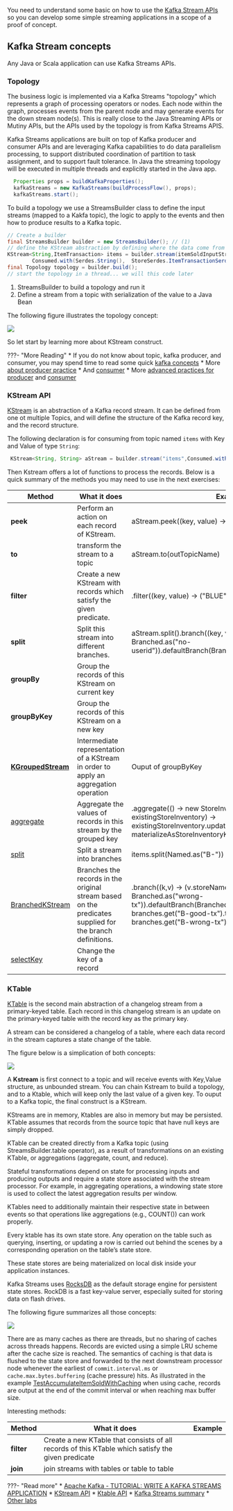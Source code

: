 
You need to understand some basic on how to use the [Kafka Stream APIs](https://kafka.apache.org/20/documentation/streams/developer-guide/) so you can develop some simple streaming applications in a scope of a proof of concept.

## Kafka Stream concepts

Any Java or Scala application can use Kafka Streams APIs.
### Topology

The business logic is implemented via a Kafka Streams "topology" which represents a graph of processing operators or nodes. Each node within the graph, processes events from the parent node and may generate events for the down stream node(s). 
This is really close to the Java Streaming APIs or Mutiny APIs, but the APIs used by the topology is from Kafka Streams APIS.

Kafka Streams applications are built on top of Kafka producer and consumer APIs and are leveraging Kafka capabilities to do data parallelism processing, to support distributed coordination of partition to task assignment, and to support fault tolerance. In Java the streaming topology will be executed in multiple threads and explicitly started in the Java app.

```java
  Properties props = buildKafkaProperties();
  kafkaStreams = new KafkaStreams(buildProcessFlow(), props);
  kafkaStreams.start();
```

To build a topology we use a StreamsBuilder class to define the input streams (mapped to a Kakfa topic), the logic to apply to the events and then how to produce results to a Kafka topic.

```Java title="Define a topology"
// Create a builder
final StreamsBuilder builder = new StreamsBuilder(); // (1)
// define the KStream abstraction by defining where the data come from (topic) and in which format
KStream<String,ItemTransaction> items = builder.stream(itemSoldInputStreamName, 
        Consumed.with(Serdes.String(),  StoreSerdes.ItemTransactionSerde()));  // (2)
final Topology topology = builder.build();
// start the topology in a thread... we will this code later
```

1. StreamsBuilder to build a topology and run it
1. Define a stream from a topic with serialization of the value to a Java Bean

The following figure illustrates the topology concept:

![](./images/topology.jpg)

So let start by learning more about KStream construct.

???- "More Reading"
    * If you do not know about topic, kafka producer, and consumer, you may spend time to read some quick [kafka concepts](https://ibm.github.io/event-streams/about/key-concepts/)
    * More [about producer practice](https://ibm.github.io/event-streams/about/producing-messages/)
    * And [consumer](https://ibm.github.io/event-streams/about/consuming-messages/)
    * More [advanced practices for producer](https://ibm-cloud-architecture.github.io/refarch-eda/technology/kafka-producers/) and [consumer](https://ibm-cloud-architecture.github.io/refarch-eda/technology/kafka-consumers/)
### KStream API

[KStream](https://kafka.apache.org/30/javadoc/org/apache/kafka/streams/kstream/KStream.html) is an abstraction of a Kafka record stream. It can be defined from one ot multiple Topics, and will define the structure of the Kafka record key, and the record structure.

The following declaration is for consuming from topic named `items` with Key and Value of type `String`:

```java
 KStream<String, String> aStream = builder.stream("items",Consumed.with(Serdes.String(), Serdes.String()));
```

Then Kstream offers a lot of functions to process the records. Below is a quick summary of the methods you may need to use in the next exercises:

| Method | What it does | Example |
| --- | --- | --- | 
| **peek** | Perform an action on each record of KStream. | aStream.peek((key, value) -> System.out.println(value) |
| **to** | transform the stream to a topic | aStream.to(outTopicName) |
| **filter** | Create a new KStream with records which satisfy the given predicate. |  .filter((key, value) -> ("BLUE".equalsIgnoreCase(value))) |
| **split** | Split this stream into different branches. | aStream.split().branch((key, value) -> value.userId == null, Branched.as("no-userid")).defaultBranch(Branched.as("non-null"));|
| **groupBy** | Group the records of this KStream on current key  | |
| **groupByKey** | Group the records of this KStream on a new key | |
| **[KGroupedStream](https://kafka.apache.org/30/javadoc/org/apache/kafka/streams/kstream/KGroupedStream.html)** | Intermediate representation of a KStream in order to apply an aggregation operation | Ouput of groupByKey |
| [aggregate](https://kafka.apache.org/30/javadoc/org/apache/kafka/streams/kstream/KGroupedStream.html#aggregate) | Aggregate the values of records in this stream by the grouped key | .aggregate(() ->  new StoreInventory(), (store , newItem, existingStoreInventory) -> existingStoreInventory.updateStockQuantity(store,newItem), materializeAsStoreInventoryKafkaStore());        |
| [split](https://kafka.apache.org/30/javadoc/org/apache/kafka/streams/kstream/KStream.html#split()) | Split a stream into branches| items.split(Named.as("B-")) |
| [BranchedKStream](https://kafka.apache.org/30/javadoc/org/apache/kafka/streams/kstream/BranchedKStream.html) | Branches the records in the original stream based on the predicates supplied for the branch definitions. |  .branch((k,v) -> (v.storeName == null), Branched.as("wrong-tx")).defaultBranch(Branched.as("good-tx"));   branches.get("B-good-tx").to(outTopicName); branches.get("B-wrong-tx").to(deadLetterTopicName); |
| [selectKey](https://kafka.apache.org/32/javadoc/org/apache/kafka/streams/kstream/KStream.html#selectKey(org.apache.kafka.streams.kstream.KeyValueMapper)) | Change the key of a record | 

### KTable

[KTable](https://kafka.apache.org/30/javadoc/org/apache/kafka/streams/kstream/KTable.html) is the second main abstraction of a changelog stream from a primary-keyed table. Each record in this changelog stream is an update on the primary-keyed table with the record key as the primary key.

A stream can be considered a changelog of a table, where each data record in the stream captures a state change of the table.

The figure below is a simplication of both concepts:

![](./images/stream-table.png)

A **Kstream** is first connect to a topic and will receive events with Key,Value structure, as unbounded stream. You can chain Kstream to build a topology, and to a Ktable, which will keep only the last value of a given key. To ouput to a Kafka topic, the final construct is a KStream.

KStreams are in memory, Ktables are also in memory but may be persisted. KTable assumes that records from the source topic that have null keys are simply dropped.

KTable can be created directly from a Kafka topic (using StreamsBuilder.table operator), as a result of transformations on an existing KTable, or aggregations (aggregate, count, and reduce). 


Stateful transformations depend on state for processing inputs and producing outputs and require a state store associated with the stream processor. For example, in aggregating operations, a windowing state store is used to collect the latest aggregation results per window.

KTables need to additionally maintain their respective state in between events so that operations like aggregations (e.g., COUNT()) can work properly. 

Every ktable has its own state store. Any operation on the table such as querying, inserting, or updating a row is carried out behind the scenes by a corresponding operation on the table’s state store.

These state stores are being materialized on local disk inside your application instances. 

Kafka Streams uses [RocksDB](https://github.com/facebook/rocksdb/wiki) as the default storage engine for persistent state stores. RockDB is a fast key-value server, especially suited for storing data on flash drives.

The following figure summarizes all those concepts:

![](./images/ktable-rockdb.png)

There are as many caches as there are threads, but no sharing of caches across threads happens. Records are evicted using a simple LRU scheme after the cache size is reached. 
The semantics of caching is that data is flushed to the state store and forwarded to the next downstream processor node whenever the earliest of `commit.interval.ms` or `cache.max.bytes.buffering` (cache pressure) hits.
As illustrated in the example [TestAccumulateItemSoldWithCaching]() when using cache, records are output at the end of the commit interval or when reaching max buffer size.

Interesting methods:

| Method | What it does | Example |
| --- | --- | --- | 
| **filter** | Create a new KTable that consists of all records of this KTable which satisfy the given predicate| |
| **join** | join streams with tables or table to table | | 


???- "Read more"
    * [Apache Kafka - TUTORIAL: WRITE A KAFKA STREAMS APPLICATION](https://kafka.apache.org/31/documentation/streams/tutorial)
    * [KStream API](https://kafka.apache.org/30/javadoc/org/apache/kafka/streams/kstream/KStream.html)
    * [Ktable API](https://kafka.apache.org/30/javadoc/org/apache/kafka/streams/kstream/KTable.html)
    * [Kafka Streams summary](https://ibm-cloud-architecture.github.io/refarch-eda/technology/kafka-streams/)
    * [Other labs](https://ibm-cloud-architecture.github.io/refarch-eda/use-cases/kafka-streams/)

